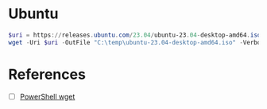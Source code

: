 # Ubuntu


```powershell
$uri = https://releases.ubuntu.com/23.04/ubuntu-23.04-desktop-amd64.iso
wget -Uri $uri -OutFile "C:\temp\ubuntu-23.04-desktop-amd64.iso" -Verbose
```

# References

- [ ] [PowerShell wget](https://www.educba.com/powershell-wget)
